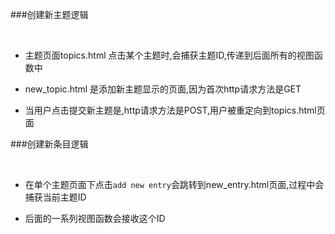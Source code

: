 ###创建新主题逻辑

<br>

- 主题页面topics.html 点击某个主题时,会捕获主题ID,传递到后面所有的视图函数中

- new_topic.html 是添加新主题显示的页面,因为首次http请求方法是GET

- 当用户点击提交新主题是,http请求方法是POST,用户被重定向到topics.html页面

###创建新条目逻辑

<br>

- 在单个主题页面下点击`add new entry`会跳转到new_entry.html页面,过程中会捕获当前主题ID

- 后面的一系列视图函数会接收这个ID

